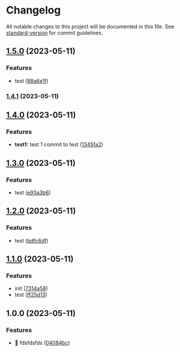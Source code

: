 # Changelog

All notable changes to this project will be documented in this file. See [standard-version](https://github.com/conventional-changelog/standard-version) for commit guidelines.

## [1.5.0](https://github.com/KrokaKrola/semantic-versioning/compare/v1.4.1...v1.5.0) (2023-05-11)


### Features

* test ([88a6e1f](https://github.com/KrokaKrola/semantic-versioning/commit/88a6e1fb5a807001b5ec96b2fb65d7beaf78ab61))

### [1.4.1](https://github.com/KrokaKrola/semantic-versioning/compare/v1.4.0...v1.4.1) (2023-05-11)

## [1.4.0](https://github.com/KrokaKrola/semantic-versioning/compare/v1.3.0...v1.4.0) (2023-05-11)


### Features

* **test1:** test 1 commit to test ([1345fa2](https://github.com/KrokaKrola/semantic-versioning/commit/1345fa2577c480f42f0159ef1984508c1995f5da))

## [1.3.0](https://github.com/KrokaKrola/semantic-versioning/compare/v1.2.0...v1.3.0) (2023-05-11)


### Features

* test ([e93a3b6](https://github.com/KrokaKrola/semantic-versioning/commit/e93a3b68fa2cf4aae84b9d1872cfc8e092b7db84))

## [1.2.0](https://github.com/KrokaKrola/semantic-versioning/compare/v1.1.0...v1.2.0) (2023-05-11)


### Features

* test ([bdfc6df](https://github.com/KrokaKrola/semantic-versioning/commit/bdfc6df2f4182578041c1630ef184afcd32066b7))

## [1.1.0](https://github.com/KrokaKrola/semantic-versioning/compare/v1.0.0...v1.1.0) (2023-05-11)


### Features

* init ([7314a58](https://github.com/KrokaKrola/semantic-versioning/commit/7314a58213116f80d9cf7189e2717f557fa5e392))
* test ([ff25d13](https://github.com/KrokaKrola/semantic-versioning/commit/ff25d13236db183e92b3ba331ea715f8f45c57f1))

## 1.0.0 (2023-05-11)


### Features

* 🎸 fdsfdsfds ([04084bc](https://github.com/KrokaKrola/semantic-versioning/commit/04084bca350d63e5b0342d47505f237734f3acae))
